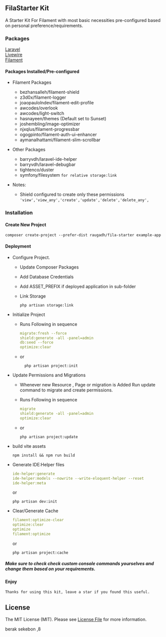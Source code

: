 ## FilaStarter Kit

A Starter Kit For Filament with most basic necessities
pre-configured based on personal preference/requirements.

### Packages

[Laravel](https://github.com/laravel/laravel)  
[Livewire](https://github.com/livewire/livewire)  
[Filament](https://github.com/filamentphp/filament)

#### Packages Installed/Pre-configured

-   Filament Packages

    -   bezhansalleh/filament-shield
    -   z3d0x/filament-logger
    -   joaopaulolndev/filament-edit-profile
    -   awcodes/overlook
    -   awcodes/light-switch
    -   hasnayeen/themes (Default set to Sunset)
    -   joshembling/image-optimizer
    -   njxqlus/filament-progressbar
    -   ogogpinto/filament-auth-ui-enhancer
    -   aymanalhattami/filament-slim-scrollbar

-   Other Packages

    -   barryvdh/laravel-ide-helper
    -   barryvdh/laravel-debugbar
    -   tightenco/duster
    -   symfony/filesystem `for relative storage:link`

-   Notes:

    -   Shield configured to create only these permissions
        `'view','view_any','create','update','delete','delete_any',`

### Installation

#### Create New Project

```fish
composer create-project --prefer-dist raugadh/fila-starter example-app
```

#### Deployment

-   Configure Project.

    -   Update Composer Packages
    -   Add Database Credentials
    -   Add ASSET_PREFIX if deployed application in sub-folder
    -   Link Storage

        ```fish
        php artisan storage:link
        ```

-   Initialize Project

    -   Runs Following in sequence

        ```yaml
        migrate:fresh --force
        shield:generate -all -panel=admin
        db:seed --force
        optimize:clear
        ```

    -   or

        ```fish
          php artisan project:init
        ```

-   Update Permissions and Migrations

    -   Whenever new Resource , Page or migration is Added Run update command to migrate and create permissions.

    -   Runs Following in sequence

        ```yaml
        migrate
        shield:generate -all -panel=admin
        optimize:clear
        ```

    -   or

        ```fish
        php artisan project:update
        ```

-   build vite assets

    ```fish
    npm install && npm run build
    ```

-   Generate IDE:Helper files

    ```yaml
    ide-helper:generate
    ide-helper:models --nowrite --write-eloquent-helper --reset
    ide-helper:meta
    ```

    or

    ```fish
    php artisan dev:init
    ```

-   Clear/Generate Cache

    ```yaml
    filament:optimize-clear
    optimize:clear
    optimize
    filament:optimize
    ```

    or

    ```fish
    php artisan project:cache
    ```

##### Make sure to check check custom console commands yourselves and change them based on your requirements.

#### Enjoy

    Thanks for using this kit, leave a star if you found this useful.

## License

The MIT License (MIT). Please see [License File](LICENSE.md) for more information.

berak sekebon ,8
